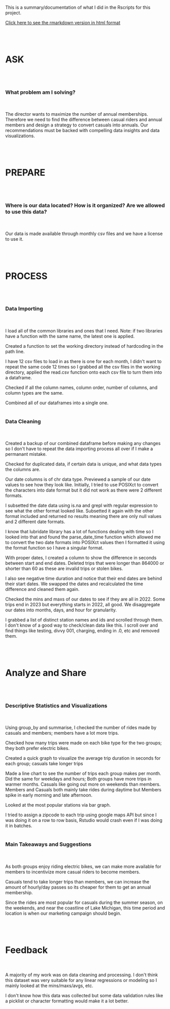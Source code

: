 This is a summary/documentation of what I did in the Rscripts for this project.

[Click here to see the rmarkdown version in html format](https://rawcdn.githack.com/mzhao3333/projects/d3a1851fe8c4a34329048032f8786845866a7a4b/Cyclistic%20Bike%20Share%20Case%20Study/R%20Scripts/Cyclistic-Bike-Share-Case-Study-GitHub.html)
<br>
<br>
<br>
<br>

# ASK



<br>
<br>

### What problem am I solving?

<br>
<br>
The director wants to maximize the number of annual memberships. Therefore we need to find the difference between casual riders and annual members and design a strategy to convert casuals into annuals. Our recommendations must be backed with compelling data insights and data visualizations.
<br>
<br>
<br>
<br>

# PREPARE

<br>
<br>

### Where is our data located? How is it organized? Are we allowed to use this data?

<br>
<br>
Our data is made available through monthly csv files and we have a license to use it.
<br>
<br>
<br>
<br>

# PROCESS

<br>
<br>

### Data Importing

<br>
<br>
I load all of the common libraries and ones that I need. Note: if two libraries have a function with the same name, the latest one is applied.

Created a function to set the working directory instead of hardcoding in the path line.

I have 12 csv files to load in as there is one for each month, I didn't want to repeat the same code 12 times so I grabbed all the csv files in the working directory, applied the read.csv function onto each csv file to turn them into a dataframe.

Checked if all the column names, column order, number of columns, and column types are the same.

Combined all of our dataframes into a single one.
<br>
<br>

### Data Cleaning

<br>
<br>
Created a backup of our combined dataframe before making any changes so I don't have to repeat the data importing process all over if I make a permanant mistake.

Checked for duplicated data, if certain data is unique, and what data types the columns are.

Our date columns is of chr data type. Previewed a sample of our date values to see how they look like. Initially, I tried to use POSIXct to convert the characters into date format but it did not work as there were 2 different formats.

I subsetted the date data using is.na and grepl with regular expression to see what the other format looked like. Subsetted it again with the other format included and returned no results meaning there are only null values and 2 different date formats.

I know that lubridate library has a lot of functions dealing with time so I looked into that and found the parse_date_time function which allowed me to convert the two date formats into POSIXct values then I formatted it using the format function so I have a singular format.

With proper dates, I created a column to show the difference in seconds between start and end dates. Deleted trips that were longer than 864000 or shorter than 60 as these are invalid trips or stolen bikes.

I also see negative time duration and notice that their end dates are behind their start dates. We swapped the dates and recalculated the time difference and cleaned them again.

Checked the mins and maxs of our dates to see if they are all in 2022. Some trips end in 2023 but everything starts in 2022, all good. We disaggregate our dates into months, days, and hour for granularity. 

I grabbed a list of distinct station names and ids and scrolled through them. I don't know of a good way to check/clean data like this. I scroll over and find things like testing, divvy 001, charging, ending in .0, etc and removed them.
<br>
<br>
<br>
<br>

# Analyze and Share

<br>
<br>

### Descriptive Statistics and Visualizations

<br>
<br>
Using group_by and summarise, I checked the number of rides made by casuals and members; members have a lot more trips. 

Checked how many trips were made on each bike type for the two groups; they both prefer electric bikes.

Created a quick graph to visualize the average trip duration in seconds for each group; casuals take longer trips

Made a line chart to see the number of trips each group makes per month. Did the same for weekdays and hours; Both groups have more trips in warmer months. Casuals like going out more on weekends than members. Members and Casuals both mainly take rides during daytime but Members spike in early morning and late afternoon.

Looked at the most popular stations via bar graph.

I tried to assign a zipcode to each trip using google maps API but since I was doing it on a row to row basis, Rstudio would crash even if I was doing it in batches. 
<br>
<br>

### Main Takeaways and Suggestions

<br>
<br>
As both groups enjoy riding electric bikes, we can make more available for members to incentivize more casual riders to become members.

Casuals tend to take longer trips than members, we can increase the amount of hourly/day passes so its cheaper for them to get an annual membership.

Since the rides are most popular for casuals during the summer season, on the weekends, and near the coastline of Lake Michigan, this time period and location is when our marketing campaign should begin. 
<br>
<br>
<br>
<br>

# Feedback

<br>
<br>
A majority of my work was on data cleaning and processing. I don't think this dataset was very suitable for any linear regressions or modeling so I mainly looked at the mins/maxs/avgs, etc. 

I don't know how this data was collected but some data validation rules like a picklist or character formatting would make it a lot better. 













